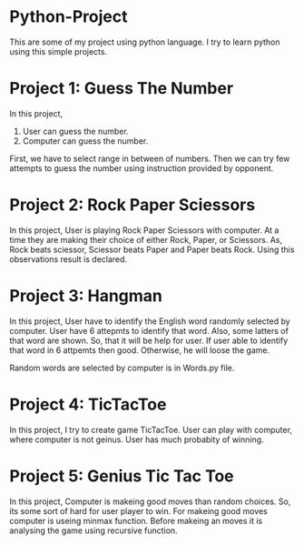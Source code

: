 # Python-Project
This are some of my project using python language. I try to learn python using this simple projects.

# Project 1: Guess The Number
In this project, 
1. User can guess the number.
2. Computer can guess the number.

First, we have to select range in between of numbers. Then we can try few attempts to guess the number using instruction provided by opponent.

# Project 2: Rock Paper Sciessors
In this project,
User is playing Rock Paper Sciessors with computer. At a time they are making their choice of either Rock, Paper, or Sciessors. As, Rock beats sciessor, Sciessor beats Paper and Paper beats Rock. Using this observations result is declared. 

# Project 3: Hangman
In this project,
User have to identify the English word randomly selected by computer. User have 6 attepmts to identify that word. Also, some latters of that word are shown. So, that it will be help for user. If user able to identify that word in 6 attpemts then good. Otherwise, he will loose the game.

Random words are selected by computer is in Words.py file.

# Project 4: TicTacToe
In this project,
I try to create game TicTacToe. User can play with computer, where computer is not geinus. User has much probabity of winning.  

# Project 5: Genius Tic Tac Toe
In this project,
Computer is makeing good moves than random choices. So, its some sort of hard for user player to win. For makeing good moves computer is useing minmax function. Before makeing an moves it is analysing the game using recursive function.


